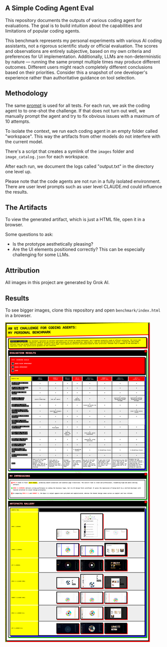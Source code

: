 ## A Simple Coding Agent Eval

This repository documents the outputs of various coding agent for evaluations. The goal is to build intuition about the capabilities and limitations of popular coding agents.

This benchmark represents my personal experiments with various AI coding assistants, not a rigorous scientific study or official evaluation. The scores and observations are entirely subjective, based on my own criteria and preferences for UI implementation. Additionally, LLMs are non-deterministic by nature — running the same prompt multiple times may produce different outcomes. Different users might reach completely different conclusions based on their priorities. Consider this a snapshot of one developer's experience rather than authoritative guidance on tool selection. 


## Methodology

The same [prompt](prompt.md) is used for all tests. For each run, we ask the coding agent to to one-shot the challenge. If that does not turn out well, we manually prompt the agent and try to fix obvious issues with a maximum of 10 attempts.

To isolate the context, we run each coding agent in an empty folder called "workspace". This way the artifacts from other models do not interfere with the current model.

There's a script that creates a symlink of the `images` folder and `image_catalog.json` for each workspace.

After each run, we document the logs called "output.txt" in the directory one level up.

Please note that the code agents are not run in a fully isolated environment. There are user level prompts such as user level CLAUDE.md could influence the results.

## The Artifacts

To view the generated artifact, which is just a HTML file, open it in a browser.

Some questions to ask:

- Is the prototype aesthetically pleasing?
- Are the UI elements positioned correctly? This can be especially challenging for some LLMs.

## Attribution

All images in this project are generated by Grok AI.

## Results

To see bigger images, clone this repository and open `benchmark/index.html` in a browser.

![one pager](benchmark/benchmark-one-pager.png?t=1)